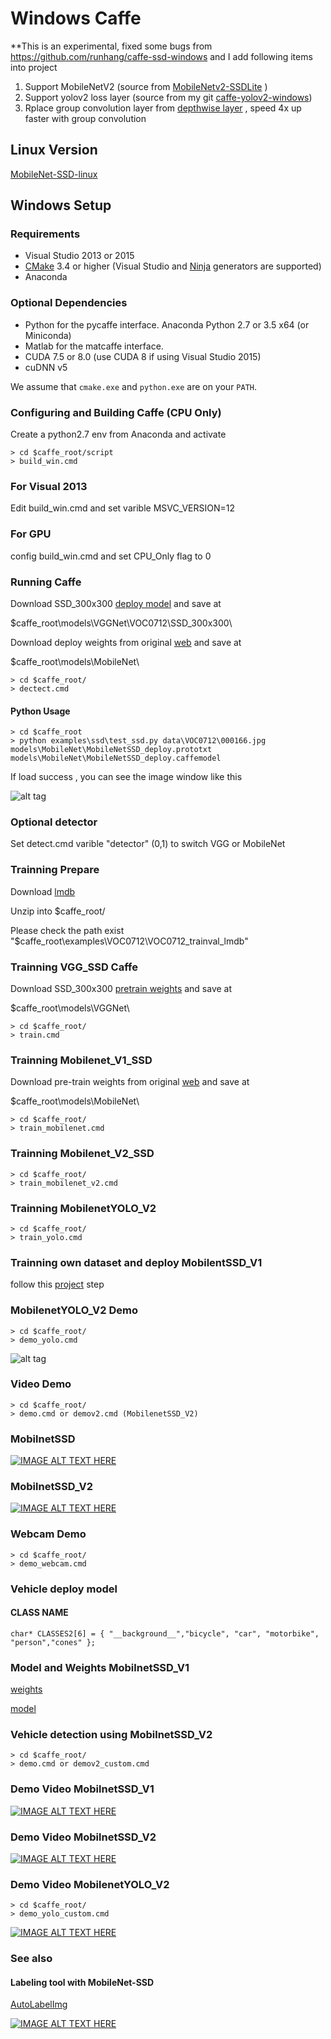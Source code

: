# Windows Caffe

**This is an experimental, fixed some bugs from https://github.com/runhang/caffe-ssd-windows
and I add following items into project 

1. Support MobileNetV2 (source from [MobileNetv2-SSDLite](https://github.com/chuanqi305/MobileNetv2-SSDLite) )
2. Support yolov2 loss layer (source from my git [caffe-yolov2-windows](https://github.com/eric612/Caffe-YOLOv2-Windows))
3. Rplace group convolution layer from [depthwise layer](https://github.com/yonghenglh6/DepthwiseConvolution) , speed 4x up faster with group convolution

## Linux Version

[MobileNet-SSD-linux](https://github.com/eric612/MobileNet-SSD-linux)

## Windows Setup

### Requirements

 - Visual Studio 2013 or 2015
 - [CMake](https://cmake.org/) 3.4 or higher (Visual Studio and [Ninja](https://ninja-build.org/) generators are supported)
 - Anaconda 

### Optional Dependencies

 - Python for the pycaffe interface. Anaconda Python 2.7 or 3.5 x64 (or Miniconda)
 - Matlab for the matcaffe interface.
 - CUDA 7.5 or 8.0 (use CUDA 8 if using Visual Studio 2015)
 - cuDNN v5

 We assume that `cmake.exe` and `python.exe` are on your `PATH`.

### Configuring and Building Caffe (CPU Only)
Create a python2.7 env from Anaconda and activate

```
> cd $caffe_root/script
> build_win.cmd
```

### For Visual 2013

Edit build_win.cmd and set varible MSVC_VERSION=12

### For GPU

config build_win.cmd and set CPU_Only flag to 0

### Running Caffe 

Download SSD_300x300 [deploy model](https://drive.google.com/file/d/0BzKzrI_SkD1_WVVTSmQxU0dVRzA/view) and save at 

$caffe_root\models\VGGNet\VOC0712\SSD_300x300\

Download deploy weights from original [web](https://github.com/chuanqi305/MobileNet-SSD) and save at 

$caffe_root\models\\MobileNet\

```
> cd $caffe_root/
> dectect.cmd
```

#### Python Usage

```
> cd $caffe_root
> python examples\ssd\test_ssd.py data\VOC0712\000166.jpg models\MobileNet\MobileNetSSD_deploy.prototxt models\MobileNet\MobileNetSSD_deploy.caffemodel
```

If load success , you can see the image window like this 

![alt tag](2017-12-13_141522.png)

### Optional detector

Set detect.cmd varible "detector" (0,1) to switch VGG or MobileNet

### Trainning Prepare

Download [lmdb](https://drive.google.com/open?id=19pBP1NwomDvm43xxgDaRuj_X4KubwuCZ)

Unzip into $caffe_root/ 

Please check the path exist "$caffe_root\examples\VOC0712\VOC0712_trainval_lmdb"

### Trainning VGG_SSD Caffe 

Download SSD_300x300 [pretrain weights](http://cs.unc.edu/~wliu/projects/ParseNet/VGG_ILSVRC_16_layers_fc_reduced.caffemodel) and save at

$caffe_root\models\VGGNet\

```
> cd $caffe_root/
> train.cmd
```

### Trainning Mobilenet_V1_SSD  

Download pre-train weights from original [web](https://github.com/chuanqi305/MobileNet-SSD) and save at 

$caffe_root\models\\MobileNet\

```
> cd $caffe_root/
> train_mobilenet.cmd
```

### Trainning Mobilenet_V2_SSD
  
```
> cd $caffe_root/
> train_mobilenet_v2.cmd
```

### Trainning MobilenetYOLO_V2
  
```
> cd $caffe_root/
> train_yolo.cmd
```

### Trainning own dataset and deploy MobilentSSD_V1

follow this [project](https://github.com/chuanqi305/MobileNet-SSD) step

### MobilenetYOLO_V2 Demo

```
> cd $caffe_root/
> demo_yolo.cmd
```

![alt tag](yolo_out.jpg)

### Video Demo

```
> cd $caffe_root/
> demo.cmd or demov2.cmd (MobilenetSSD_V2)
```

### MobilnetSSD
[![IMAGE ALT TEXT HERE](https://img.youtube.com/vi/9REYv5H3WMw/0.jpg)](https://www.youtube.com/watch?v=9REYv5H3WMw)

### MobilnetSSD_V2

[![IMAGE ALT TEXT HERE](https://img.youtube.com/vi/0jzYd-UfaYY/0.jpg)](https://www.youtube.com/watch?v=0jzYd-UfaYY)

### Webcam Demo

```
> cd $caffe_root/
> demo_webcam.cmd
```

### Vehicle deploy model 

#### CLASS NAME

```
char* CLASSES2[6] = { "__background__","bicycle", "car", "motorbike", "person","cones" };
```
### Model and Weights MobilnetSSD_V1

[weights](https://drive.google.com/open?id=1LbLSTPFSlHML5qAUYN-kt1bw2HxvvNWS)

[model](https://drive.google.com/open?id=1KOE5r-71FFWU0LZbpo9HMEUwM_RE1LHR)

### Vehicle detection using MobilnetSSD_V2

```
> cd $caffe_root/
> demo.cmd or demov2_custom.cmd 
```

### Demo Video MobilnetSSD_V1

[![IMAGE ALT TEXT HERE](https://img.youtube.com/vi/jn6SOzT_wPA/0.jpg)](https://www.youtube.com/watch?v=jn6SOzT_wPA)

### Demo Video MobilnetSSD_V2

[![IMAGE ALT TEXT HERE](https://img.youtube.com/vi/oc3tXxOoSH4/0.jpg)](https://www.youtube.com/watch?v=oc3tXxOoSH4)

### Demo Video MobilenetYOLO_V2

```
> cd $caffe_root/
> demo_yolo_custom.cmd
```

[![IMAGE ALT TEXT HERE](https://img.youtube.com/vi/JuCfOI9DrQ4/0.jpg)](https://www.youtube.com/watch?v=JuCfOI9DrQ4)


### See also

#### Labeling tool with MobileNet-SSD

[AutoLabelImg](https://github.com/eric612/AutoLabelImg)

[![IMAGE ALT TEXT HERE](https://img.youtube.com/vi/PnFCTBvq3OI/0.jpg)](https://www.youtube.com/watch?v=PnFCTBvq3OI)

